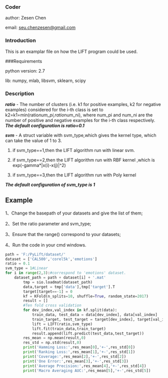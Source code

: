 ### Coder

author: Zesen Chen

email: seu.chenzesen@gmail.com 

### Introduction

This is an examplar file on how the LIFT program could be used.

###Requirements

python version: 2.7

lib: numpy, mlab, libsvm, sklearn, scipy

### Description

***ratio*** - The number of clusters (i.e. k1 for positive examples, k2 for negative examples) considered for the i-th class is set to k2=k1=min(ratio*num_pi,ratio*num_ni), where num_pi and num_ni are the number of positive and negative examples for the i-th class respectively.
***The default configuration is ratio=0.1***

***svm*** - A struct variable with svm_type,which gives the kernel type, which can take the value of 1 to 3.
1) if svm_type==1,then the LIFT algorithm run with linear svm.

2) if svm_type==2,then the LIFT algorithm run with RBF kernel ,which is exp(-gamma*|x(i)-x(j)|^2)

3) if svm_type==3,then the LIFT algorithm run with Poly kernel

***The default configuration of svm_type is 1***

## Example

1、Change the basepath of your datasets and give the list of them;

2、Set the ratio parameter and svm_type;

3、Ensure that the range() correspond to your datasets;

4、Run the code in your cmd windows.

```python
path = 'F:/PyLift/dataset/'
dataset = ['CAL500','corel5k','emotions']
ratio = 0.1
svm_type = 1#Linear
for i in range(2,3):#correspond to 'emotions' dataset.
    dataset_path = path + dataset[i] + '.mat'
        tmp = sio.loadmat(dataset_path)
        data,target = tmp['data'],tmp['target'].T
        target[target==-1] = 0
        kf = KFold(n_splits=10, shuffle=True, random_state=2017)
        result = []
        #Ten fold cross validation
        for dev_index,val_index in kf.split(data):
            train_data, test_data = data[dev_index], data[val_index]
            train_target, test_target = target[dev_index], target[val_index]
            lift = LIFT(ratio,svm_type)
            lift.fit(train_data,train_target)
            result.append(lift.predict(test_data,test_target))     
        res_mean = np.mean(result,0)
        res_std = np.std(result,0)
        print('Hamming Loss:',res_mean[0],'+-',res_std[0])
        print('Ranking Loss:',res_mean[1],'+-',res_std[1])
        print('Coverage:',res_mean[2],'+-',res_std[2])
        print('One Error:',res_mean[3],'+-',res_std[3])
        print('Average Precision:',res_mean[4],'+-',res_std[4])
        print('Macro Averaging AUC:',res_mean[5],'+-',res_std[5])
```



